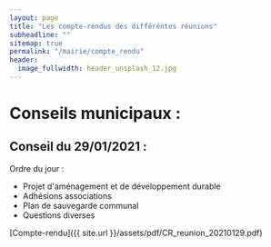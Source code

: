 ```yaml
---
layout: page
title: "Les compte-rendus des différéntes réunions"
subheadline: ""
sitemap: true
permalink: "/mairie/compte_rendu"
header:
  image_fullwidth: header_unsplash_12.jpg
---
```






# Conseils municipaux : 

## Conseil du 29/01/2021 : 

Ordre du jour : 
- Projet d'aménagement et de développement durable 
- Adhésions associations 
- Plan de sauvegarde communal 
- Questions diverses 

 [Compte-rendu]({{ site.url }}/assets/pdf/CR_reunion_20210129.pdf)
 







